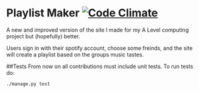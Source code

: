# Playlist Maker [![Code Climate](https://codeclimate.com/github/Mascros/playlist-maker/badges/gpa.svg)](https://codeclimate.com/github/Mascros/playlist-maker)
A new and improved version of the site I made for my A Level computing project but (hopefully) better.

Users sign in with their spotify account, choose some freinds, and the site will create a playlist based on the groups music tastes.

##Tests
From now on all contributions must include unit tests.
To run tests do:
```
./manage.py test
```
